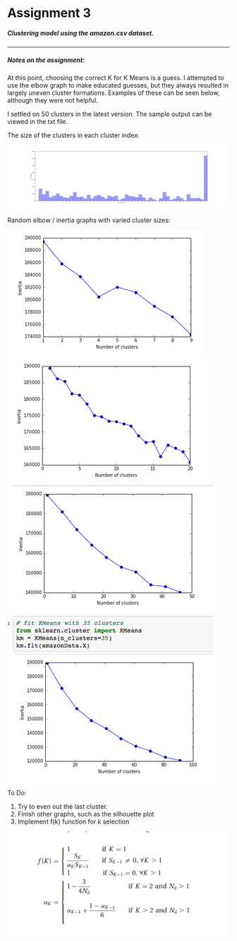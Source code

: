 # Assignment 3

##### Clustering model using the amazon.csv dataset.
***
##### Notes on the assignment: 
At this point, choosing the correct K for K Means is a guess. I attempted to use the elbow graph to make educated guesses, but they always resulted in largely uneven cluster formations. Examples of these can be seen below, although they were not helpful.

I settled on 50 clusters in the latest version.
The sample output can be viewed in the txt file. 

The size of the clusters in each cluster index:

![alt text](img/clusterSize.png)



Random elbow / inertia graphs with varied cluster sizes:

![alt text](img/distortion_4.png)
![alt text](img/distortion_16.png)
![alt text](img/distortion_35.png)
![alt text](img/distortion_60.png)

To Do:
1. Try to even out the last cluster.
2. Finish other graphs, such as the silhouette plot
3. Implement f(k) function for k selection 

![alt text](img/kofF.png)




